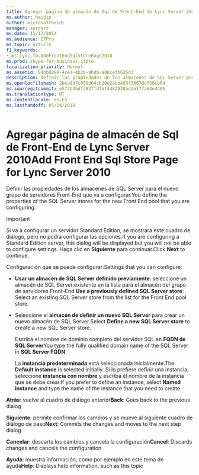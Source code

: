 ```yaml
---
title: Agregar página de almacén de Sql de Front-End de Lync Server 2010
ms.author: heidip
author: microsoftheidi
manager: serdars
ms.date: 11/17/2014
ms.audience: ITPro
ms.topic: article
f1_keywords:
- ms.lync.tb.AddFrontEndSqlStorePage2010
ms.prod: skype-for-business-itpro
localization_priority: Normal
ms.assetid: 84bbd899-4ce1-4b3b-9bdb-a08cefb626d3
description: Definir las propiedades de los almacenes de SQL Server para el nuevo grupo de servidores Front-End que va a configurar.
ms.openlocfilehash: 2bea8b7c058d04cb20e2abb4d5f3867dc736cb64
ms.sourcegitcommit: e577b4bdf3827fdfaf4482928adde177a64e4406
ms.translationtype: MT
ms.contentlocale: es-ES
ms.lasthandoff: 05/24/2018
---
```

# <a name="add-front-end-sql-store-page-for-lync-server-2010"></a><span data-ttu-id="5856b-103">Agregar página de almacén de Sql de Front-End de Lync Server 2010</span><span class="sxs-lookup"><span data-stu-id="5856b-103">Add Front End Sql Store Page for Lync Server 2010</span></span>
 
<span data-ttu-id="5856b-104">Definir las propiedades de los almacenes de SQL Server para el nuevo grupo de servidores Front-End que va a configurar.</span><span class="sxs-lookup"><span data-stu-id="5856b-104">You define the properties of the SQL Server stores for the new Front End pool that you are configuring.</span></span>
  
> [!IMPORTANT]
> <span data-ttu-id="5856b-105">Si va a configurar un servidor Standard Edition, se mostrará este cuadro de diálogo, pero no podrá configurar las opciones.</span><span class="sxs-lookup"><span data-stu-id="5856b-105">If you are configuring a Standard Edition server, this dialog will be displayed but you will not be able to configure settings.</span></span> <span data-ttu-id="5856b-106">Haga clic en **Siguiente** para continuar.</span><span class="sxs-lookup"><span data-stu-id="5856b-106">Click **Next** to continue.</span></span>
  
<span data-ttu-id="5856b-107">Configuración que se puede configurar:</span><span class="sxs-lookup"><span data-stu-id="5856b-107">Settings that you can configure:</span></span>
  
- <span data-ttu-id="5856b-108">**Usar un almacén de SQL Server definido previamente**: seleccione un almacén de SQL Server existente en la lista para el almacén del grupo de servidores Front-End.</span><span class="sxs-lookup"><span data-stu-id="5856b-108">**Use a previously defined SQL Server store**: Select an existing SQL Server store from the list for the Front End pool store.</span></span>
    
- <span data-ttu-id="5856b-109">Seleccione el **almacén de definir un nuevo SQL Server** para crear un nuevo almacén de SQL Server.</span><span class="sxs-lookup"><span data-stu-id="5856b-109">Select **Define a new SQL Server store** to create a new SQL Server store.</span></span>
    
    <span data-ttu-id="5856b-110">Escriba el nombre de dominio completo del servidor SQL en **FQDN de SQL Server**</span><span class="sxs-lookup"><span data-stu-id="5856b-110">You type the fully qualified domain name of the SQL Server in **SQL Server FQDN**</span></span>
    
    <span data-ttu-id="5856b-111">La **instancia predeterminada** está seleccionada inicialmente.</span><span class="sxs-lookup"><span data-stu-id="5856b-111">The **Default instance** is selected initially.</span></span> <span data-ttu-id="5856b-112">Si lo prefiere definir una instancia, seleccione **instancia con nombre** y escriba el nombre de la instancia que se debe crear.</span><span class="sxs-lookup"><span data-stu-id="5856b-112">If you prefer to define an instance, select **Named instance** and type the name of the instance that you need to create.</span></span>
    
 <span data-ttu-id="5856b-113">**Atrás**: vuelve al cuadro de diálogo anterior</span><span class="sxs-lookup"><span data-stu-id="5856b-113">**Back**: Goes back to the previous dialog</span></span>
  
 <span data-ttu-id="5856b-114">**Siguiente**: permite confirmar los cambios y se mueve al siguiente cuadro de diálogo de paso</span><span class="sxs-lookup"><span data-stu-id="5856b-114">**Next**: Commits the changes and moves to the next step dialog</span></span>
  
 <span data-ttu-id="5856b-115">**Cancelar**: descarta los cambios y cancela la configuración</span><span class="sxs-lookup"><span data-stu-id="5856b-115">**Cancel**: Discards changes and cancels the configuration</span></span>
  
 <span data-ttu-id="5856b-116">**Ayuda**: muestra información, como por ejemplo en este tema de ayuda</span><span class="sxs-lookup"><span data-stu-id="5856b-116">**Help**: Displays help information, such as this topic</span></span>
  

